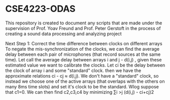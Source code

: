 # CSE4223-ODAS
This repository is created to document any scripts that are made under the supervision of Prof. Yoav Freund and Prof. Peter Gerstoft in the process of creating a sound data processing and analyzing project

Next Step 1: Correct the time difference between clocks on different arrays
To negate the mis-synchronization of the clocks, we can find the average delay between each pair of microphones (that record sources at the same time).  Let call the average delay between arrays i and j  - d(i,j) , given these estimated value we want to calibrate the clocks. Let ci be the delay between the clock of array i and some "standard" clock. then we have the approximate relations ci - cj ≈ d(i,j).   We don't have a "standard" clock, so instead we choose one of the active arrays (that overlaps with the others on many 8ms time slots) and set it's clock to be the standard. Wlog suppose that c1=0.  We can then find c2,c3,c4 by minimizing ∑i >j (d(i,j) - ci+cj)2
